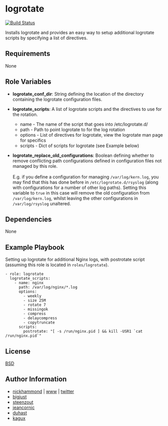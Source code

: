# logrotate

[![Build Status](https://travis-ci.org/nickhammond/ansible-logrotate.svg?branch=master)](https://travis-ci.org/nickhammond/ansible-logrotate)

Installs logrotate and provides an easy way to setup additional logrotate scripts by
specifying a list of directives.

## Requirements

None

## Role Variables

* **logrotate_conf_dir**: String defining the location of the directory containing the logrotate configuration files.

* **logrotate_scripts**: A list of logrotate scripts and the directives to use for the rotation.
    * name - The name of the script that goes into /etc/logrotate.d/
    * path - Path to point logrotate to for the log rotation
    * options - List of directives for logrotate, view the logrotate man page for specifics
    * scripts - Dict of scripts for logrotate (see Example below)
    
* **logrotate_replace_old_configurations**: Boolean defining whether to remove conflicting path configurations defined 
in configuration files not managed by this role.
<br><br>
E.g. if you define a configuration for managing `/var/log/kern.log`, you may find that this has done before in 
`/etc/logrotate.d/rsyslog` (along with configurations for a number of other log paths). Setting this variable to `true` 
in this case will remove the old configuration from `/var/log/kern.log`, whilst leaving the other configurations in 
`/var/log/rsyslog` unaltered.


## Dependencies

None

## Example Playbook

Setting up logrotate for additional Nginx logs, with postrotate script (assuming this role is located in `roles/logrotate`).

```
- role: logrotate
  logrotate_scripts:
    - name: nginx
      path: /var/log/nginx/*.log
      options:
        - weekly
        - size 25M
        - rotate 7
        - missingok
        - compress
        - delaycompress
        - copytruncate
      scripts:
        postrotate: "[ -s /run/nginx.pid ] && kill -USR1 `cat /run/nginx.pid`"
```

## License

[BSD](https://raw.githubusercontent.com/nickhammond/logrotate/master/LICENSE)

## Author Information

* [nickhammond](https://github.com/nickhammond) | [www](http://www.nickhammond.com) | [twitter](http://twitter.com/nickhammond)
* [bigjust](https://github.com/bigjust)
* [steenzout](https://github.com/steenzout)
* [jeancornic](https://github.com/jeancornic)
* [duhast](https://github.com/duhast)
* [kagux](https://github.com/kagux)

